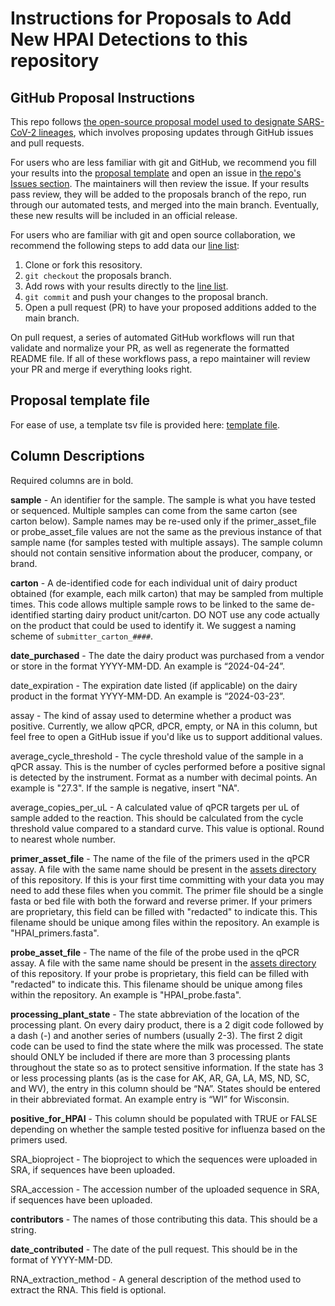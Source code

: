 # Instructions for Proposals to Add New HPAI Detections to this repository

## GitHub Proposal Instructions

This repo follows [the open-source proposal model used to designate SARS-CoV-2 lineages](https://github.com/cov-lineages/pango-designation), which involves proposing updates through GitHub issues and pull requests.

For users who are less familiar with git and GitHub, we recommend you fill your results into the [proposal template](../assets/proposal_template.tsv) and open an issue in [the repo's Issues section](https://github.com/dholab/dairy-hpai-monitoring/issues). The maintainers will then review the issue. If your results pass review, they will be added to the proposals branch of the repo, run through our automated tests, and merged into the main branch. Eventually, these new results will be included in an official release.

For users who are familiar with git and open source collaboration, we recommend the following steps to add data our [line list](../DETECTION_RESULTS.tsv):

1. Clone or fork this resository.
2. `git checkout` the proposals branch.
3. Add rows with your results directly to the [line list](../DETECTION_RESULTS.tsv).
4. `git commit` and push your changes to the proposal branch.
5. Open a pull request (PR) to have your proposed additions added to the main branch.

On pull request, a series of automated GitHub workflows will run that validate and normalize your PR, as well as regenerate the formatted README file. If all of these workflows pass, a repo maintainer will review your PR and merge if everything looks right.

## Proposal template file

For ease of use, a template tsv file is provided here: [template file](../assets/proposal_template.tsv).

## Column Descriptions

Required columns are in bold.

**sample** - An identifier for the sample. The sample is what you have tested or sequenced. Multiple samples can come from the same carton (see carton below). Sample names may be re-used only if the primer_asset_file or probe_asset_file values are not the same as the previous instance of that sample name (for samples tested with multiple assays). The sample column should not contain sensitive information about the producer, company, or brand.

**carton** - A de-identified code for each individual unit of dairy product obtained (for example, each milk carton) that may be sampled from multiple times. This code allows multiple sample rows to be linked to the same de-identified starting dairy product unit/carton. DO NOT use any code actually on the product that could be used to identify it. We suggest a naming scheme of `submitter_carton_####`.

**date_purchased** - The date the dairy product was purchased from a vendor or store in the format YYYY-MM-DD. An example is “2024-04-24”.

date_expiration - The expiration date listed (if applicable) on the dairy product in the format YYYY-MM-DD. An example is “2024-03-23”.

assay - The kind of assay used to determine whether a product was positive. Currently, we allow qPCR, dPCR, empty, or NA in this column, but feel free to open a GitHub issue if you'd like us to support additional values.

average_cycle_threshold - The cycle threshold value of the sample in a qPCR assay. This is the number of cycles performed before a positive signal is detected by the instrument. Format as a number with decimal points. An example is "27.3". If the sample is negative, insert "NA".

average_copies_per_uL - A calculated value of qPCR targets per uL of sample added to the reaction. This should be calculated from the cycle threshold value compared to a standard curve. This value is optional. Round to nearest whole number.

**primer_asset_file** - The name of the file of the primers used in the qPCR assay. A file with the same name should be present in the [assets directory](../assets) of this repository. If this is your first time committing with your data you may need to add these files when you commit. The primer file should be a single fasta or bed file with both the forward and reverse primer. If your primers are proprietary, this field can be filled with "redacted" to indicate this. This filename should be unique among files within the repository. An example is "HPAI_primers.fasta".

**probe_asset_file** - The name of the file of the probe used in the qPCR assay. A file with the same name should be present in the [assets directory](../assets) of this repository. If your probe is proprietary, this field can be filled with "redacted" to indicate this. This filename should be unique among files within the repository. An example is "HPAI_probe.fasta".

**processing_plant_state** - The state abbreviation of the location of the processing plant. On every dairy product, there is a 2 digit code followed by a dash (-) and another series of numbers (usually 2-3). The first 2 digit code can be used to find the state where the milk was processed. The state should ONLY be included if there are more than 3 processing plants throughout the state so as to protect sensitive information. If the state has 3 or less processing plants (as is the case for AK, AR, GA, LA, MS, ND, SC, and WV), the entry in this column should be “NA”. States should be entered in their abbreviated format. An example entry is “WI” for Wisconsin.

**positive_for_HPAI** - This column should be populated with TRUE or FALSE depending on whether the sample tested positive for influenza based on the primers used.

SRA_bioproject - The bioproject to which the sequences were uploaded in SRA, if sequences have been uploaded.

SRA_accession - The accession number of the uploaded sequence in SRA, if sequences have been uploaded.

**contributors** - The names of those contributing this data. This should be a string.

**date_contributed** - The date of the pull request. This should be in the format of YYYY-MM-DD.

RNA_extraction_method - A general description of the method used to extract the RNA. This field is optional.
